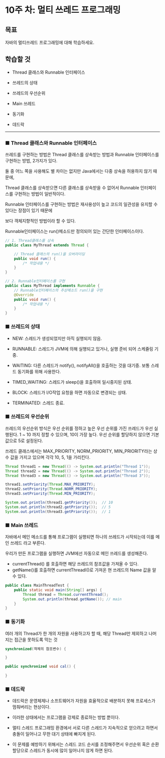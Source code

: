 # 10주 차: 멀티 쓰레드 프로그래밍

## 목표

자바의 멀티쓰레드 프로그래밍에 대해 학습하세요.

## 학습할 것

- Thread 클래스와 Runnable 인터페이스

- 쓰레드의 상태
- 쓰레드의 우선순위
- Main 쓰레드
- 동기화
- 데드락

---

### ■ Thread 클래스와 Runnable 인터페이스

쓰레드를 구현하는 방법은 Thread 클래스를 상속받는 방법과 Runnable 인터페이스를 구현하는 방법, 2가지가 있다.

둘 중 어느 쪽을 사용해도 별 차이는 없지만 Java에서는 다중 상속을 허용하지 않기 때문에,

Thread 클래스를 상속받으면 다른 클래스를 상속받을 수 없어서 Runnable 인터페이스를 구현하는 방법이 일반적이다.

Runnable 인터페이스를 구현하는 방법은 재사용성이 높고 코드의 일관성을 유지할 수 있다는 장점이 있기 때문에

보다 객체지향적인 방법이라 할 수 있다.

Runnable인터페이스는 run()메소드만 정의되어 있는 간단한 인터페이스이다.

```java
// 1. Thread클래스를 상속
public class MyThread extends Thread {

    // Thread 클래스의 run()을 오버라이딩
    public void run() {
        /* 작업내용 */
    }
}

// 2. Runnable인터페이스를 구현
public class MyThread implements Runnable {
    // Runnable인터페이스의 추상메소드 run()을 구현
    @Override
    public void run() {
        /* 작업내용 */
    }
}
```

### ■ 쓰레드의 상태

- NEW: 스레드가 생성되었지만 아직 실행되지 않음.

- RUNNABLE: 스레드가 JVM에 의해 실행되고 있거나, 실행 준비 되어 스케쥴링 기중.
- WAITING: 다른 스레드가 notify(), notifyAll()을 호출하는 것을 대기중. 보통 스레드 동기화를 위해 사용한다.
- TIMED_WAITING: 스레드가 sleep()을 호출하여 일시중지된 상태.
- BLOCK: 스레드가 I/O작업 요청을 하면 자동으로 변경되는 상태.
- TERMINATED: 스레드 종료.

### ■ 쓰레드의 우선순위

쓰레드의 우선순위 방식은 우선 순위를 정하고 높은 우선 순위를 가진 쓰레드가 우선 실행된다. 1 ~ 10 까지 정할 수 있으며, 10이 가장 높다. 우선 순위를 할당하지 않으면 기본 값으로 5로 설정된다.

쓰레드 클래스에서는 MAX_PRIORITY, NORM_PRIORITY, MIN_PRIORITY라는 상수 값을 가지고 있으며 각각 10, 5, 1을 가리킨다.

```java
Thread thread1 = new Thread(() -> System.out.println("Thread 1"));
Thread thread2 = new Thread(() -> System.out.println("Thread 2"));
Thread thread3 = new Thread(() -> System.out.println("Thread 3"));

thread1.setPriority(Thread.MAX_PRIORITY);
thread2.setPriority(Thread.NORM_PRIORITY);
thread3.setPriority(Thread.MIN_PRIORITY);

System.out.println(thread1.getPriority());	// 10
System.out.println(thread2.getPriority());	// 5
System.out.println(thread3.getPriority());	// 1
```

### ■ Main 쓰레드

자바에서 메인 메소드를 통해 프로그램이 실행되면 하나의 쓰레드가 시작되는데 이를 메인 쓰레드 라고 부른다.

우리가 만든 프로그램을 실행하면 JVM에선 자동으로 메인 쓰레드를 생성해준다.

- currentThread() 를 호출하면 해당 쓰레드의 참조값을 가져올 수 있다.
- getName()를 호출하면 currentThreadI()로 가져온 현 쓰레드의 Name 값을 알 수 있다.

```java
public class MainThreadTest {
    public static void main(String[] args) {
        Thread thread = Thread.currentThread();
        System.out.println(thread.getName()); // main
    }
}
```

### ■ 동기화

여러 개의 Thread가 한 개의 자원을 사용하고자 할 때, 해당 Thread만 제외하고 나머지는 접근을 못하도록 막는 것

```java
synchronized(객체의 참조변수) {

}

public synchronized void cal() {
        
}
```



### ■ 데드락

- 데드락은 운영체제나 소프트웨어가 자원을 효율적으로 배분하지 못해 프로세스가 멈춰버리는 현상이다. 

- 이러한 상태에서는 프로그램을 강제로 종료하는 방법 뿐이다. 
- 멀티 스레드 프로그래밍 환경에서 서로 다른 스레드가 지속적으로 얻으려고 하면서 충돌이 일어나고 무한 대기 상태에 빠지게 된다. 
- 이 문제를 예방하기 위해서는 스레드 코드 순서를 조정해주면서 우선순위 혹은 순환 할당으로 스레드가 동시에 많이 일어나지 않게 하면 된다. 